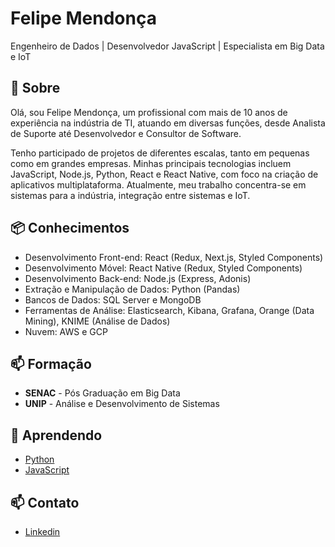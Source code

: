 # Felipe Mendonça
Engenheiro de Dados | Desenvolvedor JavaScript | Especialista em Big Data e IoT

## 🧐 Sobre
Olá, sou Felipe Mendonça, um profissional com mais de 10 anos de experiência na indústria de TI, atuando em diversas funções, desde Analista de Suporte até Desenvolvedor e Consultor de Software.

Tenho participado de projetos de diferentes escalas, tanto em pequenas como em grandes empresas. Minhas principais tecnologias incluem JavaScript, Node.js, Python, React e React Native, com foco na criação de aplicativos multiplataforma. Atualmente, meu trabalho concentra-se em sistemas para a indústria, integração entre sistemas e IoT.

## 📦 Conhecimentos
- Desenvolvimento Front-end: React (Redux, Next.js, Styled Components)
- Desenvolvimento Móvel: React Native (Redux, Styled Components)
- Desenvolvimento Back-end: Node.js (Express, Adonis)
- Extração e Manipulação de Dados: Python (Pandas)
- Bancos de Dados: SQL Server e MongoDB
- Ferramentas de Análise: Elasticsearch, Kibana, Grafana, Orange (Data Mining), KNIME (Análise de Dados)
- Nuvem: AWS e GCP

## 📫 Formação
- **SENAC** - Pós Graduação em Big Data
- **UNIP** - Análise e Desenvolvimento de Sistemas


## 🌱 Aprendendo
- [Python](https://www.python.org/)
- [JavaScript](https://www.javascript.com/)

## 📫 Contato
- [Linkedin](https://www.linkedin.com/in/felipe-mendonca/)
